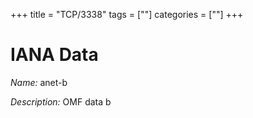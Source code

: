 +++
title = "TCP/3338"
tags = [""]
categories = [""]
+++

# IANA Data

_Name:_ anet-b

_Description:_ OMF data b

